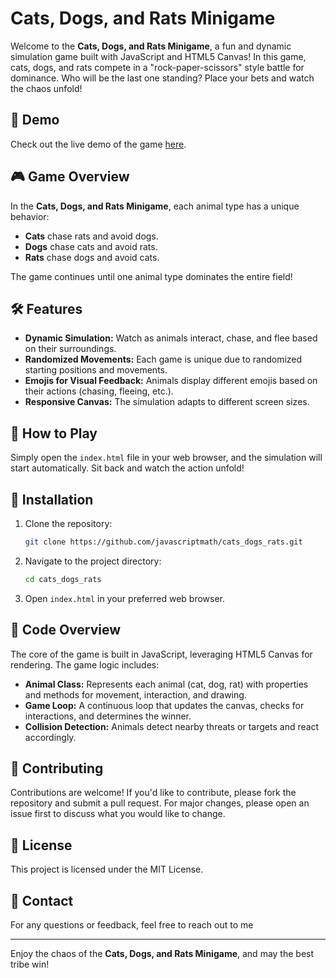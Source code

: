 # Cats, Dogs, and Rats Minigame

Welcome to the **Cats, Dogs, and Rats Minigame**, a fun and dynamic simulation game built with JavaScript and HTML5 Canvas! In this game, cats, dogs, and rats compete in a "rock-paper-scissors" style battle for dominance. Who will be the last one standing? Place your bets and watch the chaos unfold!

## 🚀 Demo

Check out the live demo of the game [here](#).

## 🎮 Game Overview

In the **Cats, Dogs, and Rats Minigame**, each animal type has a unique behavior:

- **Cats** chase rats and avoid dogs.
- **Dogs** chase cats and avoid rats.
- **Rats** chase dogs and avoid cats.

The game continues until one animal type dominates the entire field!

## 🛠️ Features

- **Dynamic Simulation:** Watch as animals interact, chase, and flee based on their surroundings.
- **Randomized Movements:** Each game is unique due to randomized starting positions and movements.
- **Emojis for Visual Feedback:** Animals display different emojis based on their actions (chasing, fleeing, etc.).
- **Responsive Canvas:** The simulation adapts to different screen sizes.

## 📖 How to Play

Simply open the `index.html` file in your web browser, and the simulation will start automatically. Sit back and watch the action unfold!

## 📂 Installation

1. Clone the repository:

   ```bash
   git clone https://github.com/javascriptmath/cats_dogs_rats.git
   ```

2. Navigate to the project directory:

   ```bash
   cd cats_dogs_rats
   ```

3. Open `index.html` in your preferred web browser.


## 📜 Code Overview

The core of the game is built in JavaScript, leveraging HTML5 Canvas for rendering. The game logic includes:

- **Animal Class:** Represents each animal (cat, dog, rat) with properties and methods for movement, interaction, and drawing.
- **Game Loop:** A continuous loop that updates the canvas, checks for interactions, and determines the winner.
- **Collision Detection:** Animals detect nearby threats or targets and react accordingly.

## 🤝 Contributing

Contributions are welcome! If you'd like to contribute, please fork the repository and submit a pull request. For major changes, please open an issue first to discuss what you would like to change.

## 📄 License

This project is licensed under the MIT License.

## 📧 Contact

For any questions or feedback, feel free to reach out to me

---

Enjoy the chaos of the **Cats, Dogs, and Rats Minigame**, and may the best tribe win!
